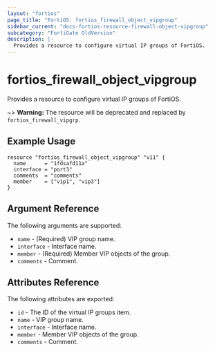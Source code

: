 ```yaml
---
layout: "fortios"
page_title: "FortiOS: fortios_firewall_object_vipgroup"
sidebar_current: "docs-fortios-resource-firewall-object-vipgroup"
subcategory: "FortiGate OldVersion"
description: |-
  Provides a resource to configure virtual IP groups of FortiOS.
---
```


# fortios_firewall_object_vipgroup
Provides a resource to configure virtual IP groups of FortiOS.

~> **Warning:** The resource will be deprecated and replaced by `fortios_firewall_vipgrp`.

## Example Usage
```hcl
resource "fortios_firewall_object_vipgroup" "v11" {
  name      = "1fdsafd11a"
  interface = "port3"
  comments  = "comments"
  member    = ["vip1", "vip3"]
}
```

## Argument Reference
The following arguments are supported:

* `name` - (Required) VIP group name.
* `interface` - Interface name.
* `member` - (Required) Member VIP objects of the group.
* `comments` - Comment.

## Attributes Reference
The following attributes are exported:

* `id` - The ID of the virtual IP groups item.
* `name` - VIP group name.
* `interface` - Interface name.
* `member` - Member VIP objects of the group.
* `comments` - Comment.
